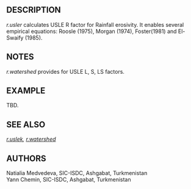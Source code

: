 ## DESCRIPTION

*r.usler* calculates USLE R factor for Rainfall erosivity. It enables
several empirical equations: Roosle (1975), Morgan (1974), Foster(1981)
and El-Swaify (1985).

## NOTES

*r.watershed* provides for USLE L, S, LS factors.

## EXAMPLE

TBD.

## SEE ALSO

*[r.uslek](r.uslek.md), [r.watershed](r.watershed.md)*

## AUTHORS

Natialia Medvedeva, SIC-ISDC, Ashgabat, Turkmenistan  
Yann Chemin, SIC-ISDC, Ashgabat, Turkmenistan
